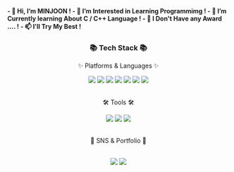<strong>
- 👋 Hi, I’m MINJOON !
- 👀 I’m Interested in Learning Programmimg !
- 🌱 I’m Currently learning About C / C++ Language !
- 💞️ I Don't Have any Award .... !
- 📫 I'll Try My Best !</strong>

<div align=center>
	<h3>📚 Tech Stack 📚</h3>
	<p>✨ Platforms & Languages ✨</p>
</div>
<div align="center">
	<img src="https://img.shields.io/badge/C++-00599C?style=flat-square&logo=c%2B%2B&logoColor=white"/>
	<img src="https://img.shields.io/badge/C-00599C?style=flat-square&logo=C&logoColor=white"/>
	<img src="https://img.shields.io/badge/HTML5-E34F26?style=square&logo=HTML5&logoColor=white" />
	<img src="https://img.shields.io/badge/CSS3-1572B6?style=square&logo=CSS3&logoColor=white" />
	<img src="https://img.shields.io/badge/JavaScript-F7DF1E?square=flat&logo=JavaScript&logoColor=white" />
	<img src="https://img.shields.io/badge/Bootstrap-7952B3?square=flat&logo=Bootstrap&logoColor=white" />
	<img src="https://img.shields.io/badge/MySQL-4479A1?style=square&logo=MySQL&logoColor=white" />
</div>
<br>
<div align=center>
	<p>🛠 Tools 🛠</p>
</div>
<div align=center>
	<img src="https://img.shields.io/badge/Eclipse%20IDE-2C2255?style=flat&logo=EclipseIDE&logoColor=white" />
	<img src="https://img.shields.io/badge/Visual%20Studio%20Code-007ACC?style=flat&logo=VisualStudioCode&logoColor=white" />
	<img src="https://img.shields.io/badge/GitHub-181717?style=flat&logo=GitHub&logoColor=white" />
</div>
<br>
<div align=center>
	<p>🎨 SNS & Portfolio 🎨</p>
</div>
<!--<div align=center>
	<a href="https://yermi.co.kr">
		<img src="https://img.shields.io/badge/Portfolio-FF3633?style=flat&logo=Micro.blog&logoColor=white" />
	</a>
	<a href="https://yermi.tistory.com">
		<img src="https://img.shields.io/badge/Blog-FF9800?style=flat&logo=Blogger&logoColor=white" />
	</a>
	<a href="mailto:admin@yermi.co.kr">
		<img src="https://img.shields.io/badge/Mail-30B980?style=flat&logo=Gmail&logoColor=white" />
	</a>
	<a href="https://gentle-snowboard-1c6.notion.site/Yermi-5e8c65dba4df4ab09e83665cf2ee001d">
		<img src="https://img.shields.io/badge/Notion-000000?style=flat&logo=Notion&logoColor=white" />
	</a>
	<br>
</div> -->
<div align=center>
	<br>
<img src="https://github-readme-stats.vercel.app/api/top-langs/?username=KALSWNS09&layout=compact">
<img src="https://github-readme-stats.vercel.app/api?username=KALSWNS09&show_icons=true">

<br>
